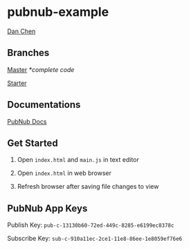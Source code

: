 # pubnub-example

[Dan Chen](https://github.com/dyc5828)

## Branches

[Master](https://github.com/dyc5828/pubnub-example/tree/master) _*complete code_

[Starter](https://github.com/dyc5828/pubnub-example/tree/starter)

## Documentations

[PubNub Docs](https://www.pubnub.com/docs/web-javascript/pubnub-javascript-sdk)

## Get Started

1. Open `index.html` and `main.js` in text editor

2. Open `index.html` in web browser

3. Refresh browser after saving file changes to view

## PubNub App Keys

Publish Key: `pub-c-13130b60-72ed-449c-8285-e6199ec8378c`

Subscribe Key: `sub-c-910a11ec-2ce1-11e8-86ee-1e8059ef76e6`
